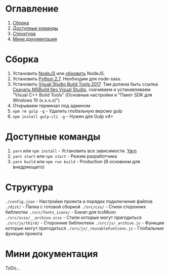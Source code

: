 # Оглавление
1. [Сборка](#Сборка)
1. [Доступные команды](#Доступные-команды)
1. [Структура](#Структура)
1. [Мини документация](#Мини-документация)

# Сборка
1. Установить [NodeJS](https://nodejs.org/en/download/) или [обновить](https://ru.stackoverflow.com/a/632989) NodeJS.
1. Установить [Python 2.7](https://www.python.org/downloads/ "Выбрать из списка внизу сайта"). Необходим для node-sass.
1. Установить [Visual Studio Build Tools 2017](https://docs.microsoft.com/ru-ru/visualstudio/msbuild/msbuild). Там должна быть ссылка [Скачать MSBuild без Visual Studio](https://visualstudio.microsoft.com/downloads/?q=build+tools), скачиваем и устанавливаем
"Visual C++ Build Tools" (Основные настройки и "Пакет SDK для Windows 10 (x.x.x.x)")
1. Открываем терминал под админом
1. `npm rm gulp -g` - Удалить глобальную версию gulp
1. `npm install gulp-cli -g` - Нужен для Gulp v4+

# Доступные команды
1. `yarn` или `npm install` - Установить все зависимости. [Yarn](https://yarnpkg.com/ru/docs/install "Скачать Yarn")
1. `yarn start` или `npm start` - Режим разработчика
1. `yarn build` или `npm run build` - Production (В основном для внедряющего)

# Структура
`./config.json` - Настройки проекта и порядок подключения файлов
`./dist/` - Папка с готовой сборкой
`./src/css/` - Стили сторонних библиотек
`./src/fonts_icons/` - Бэкап для IcoMoon
`./src/scss/__archive.scss` - Стили которые могут пригодиться
`./src/js/third/` - Сторонние библиотеки
`./src/js/_archive.js` - Функции которые могут пригодиться
`./src/js/_reusableFuntions.js` - Глобальные функции проекта

# Мини документация
ToDo...